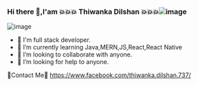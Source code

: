 ### Hi there 👋,I'am 💥💥💥 Thiwanka Dilshan 💥💥💥![image](https://user-images.githubusercontent.com/79803162/141674210-e19ee06b-9aae-4f11-afd3-91ffe62efe3d.png)
  ![image](https://user-images.githubusercontent.com/79803162/141674681-6f8b8d95-8914-4b27-b0e5-64d122838195.png)
- 🔭 I'm full stack developer.
- 🌱 I’m currently learning Java,MERN,JS,React,React Native
- 👯 I’m looking to collaborate with anyone.
- 🤔 I’m looking for help to anyone.


💌Contact Me💌
https://www.facebook.com/thiwanka.dilshan.737/


